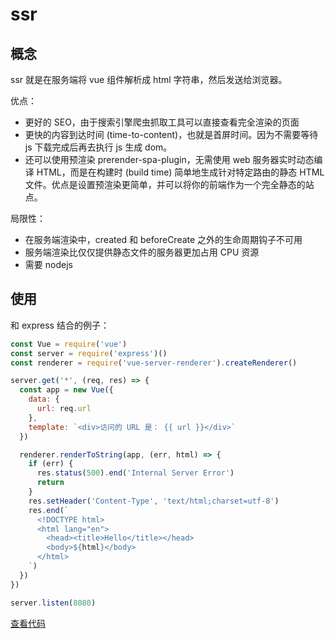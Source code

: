 # ssr

## 概念

ssr 就是在服务端将 vue 组件解析成 html 字符串，然后发送给浏览器。

优点：

* 更好的 SEO，由于搜索引擎爬虫抓取工具可以直接查看完全渲染的页面
* 更快的内容到达时间 (time-to-content)，也就是首屏时间。因为不需要等待 js 下载完成后再去执行 js 生成 dom。
* 还可以使用预渲染 prerender-spa-plugin，无需使用 web 服务器实时动态编译 HTML，而是在构建时 (build time) 简单地生成针对特定路由的静态 HTML 文件。优点是设置预渲染更简单，并可以将你的前端作为一个完全静态的站点。

局限性：

* 在服务端渲染中，created 和 beforeCreate 之外的生命周期钩子不可用
* 服务端渲染比仅仅提供静态文件的服务器更加占用 CPU 资源
* 需要 nodejs

## 使用

和 express 结合的例子：

```js
const Vue = require('vue')
const server = require('express')()
const renderer = require('vue-server-renderer').createRenderer()

server.get('*', (req, res) => {
  const app = new Vue({
    data: {
      url: req.url
    },
    template: `<div>访问的 URL 是： {{ url }}</div>`
  })

  renderer.renderToString(app, (err, html) => {
    if (err) {
      res.status(500).end('Internal Server Error')
      return
    }
    res.setHeader('Content-Type', 'text/html;charset=utf-8')
    res.end(`
      <!DOCTYPE html>
      <html lang="en">
        <head><title>Hello</title></head>
        <body>${html}</body>
      </html>
    `)
  })
})

server.listen(8080)

```

[查看代码](./example/srr/index.js)

